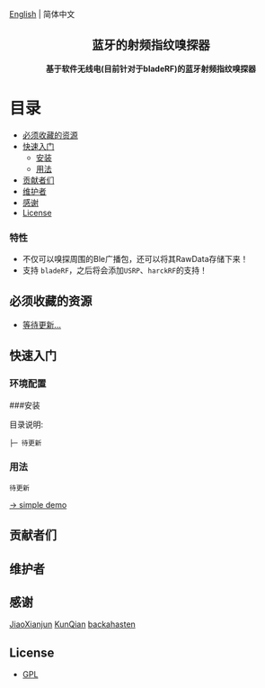 [English](./README.EN.md) | 简体中文

<!-- <p align="center"><img width="100" src="https://vuejs.org/images/logo.png"></p> -->
<h2 align="center">蓝牙的射频指纹嗅探器</h2>
<p align="center"><b>基于软件无线电(目前针对于bladeRF)的蓝牙射频指纹嗅探器</b></p>

# 目录

- [必须收藏的资源](#必须收藏的资源)
- [快速入门](#快速入门)
  - [安装](#安装)
  - [用法](#用法)
- [贡献者们](#贡献者们)
- [维护者](#维护者)
- [感谢](#感谢)
- [License](#license)


### 特性

- 不仅可以嗅探周围的Ble广播包，还可以将其RawData存储下来！
- 支持 `bladeRF`，之后将会添加`USRP`、`harckRF`的支持！

## 必须收藏的资源

- [等待更新...](https://www.baidu.com)

## 快速入门

### 环境配置

###安装

目录说明:

```
├─ 待更新
```

### 用法

```vue
待更新
```

[→ simple demo](https://www.baidu.com)

## 贡献者们

## 维护者


## 感谢
[JiaoXianjun](https://github.com/JiaoXianjun/BTLE)
[KunQian](https://www.kunqian.info/)
[backahasten](https://www.cnblogs.com/backahasten/)
## License

- [GPL](https://opensource.org/licenses/gpl-license)
